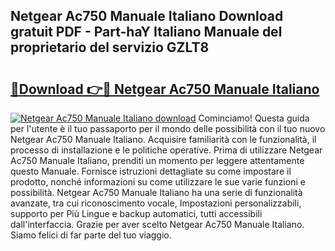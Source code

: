 ## Netgear Ac750 Manuale Italiano Download gratuit PDF - Part-haY Italiano Manuale del proprietario del servizio GZLT8

# <h2><a href="http://df9bmsw.blite.top/?on=Netgear+Ac750+Manuale+Italiano">🔗Download 👉🔴 Netgear Ac750 Manuale Italiano</a></h2>

[![Netgear Ac750 Manuale Italiano download](https://i.imgur.com/lujVjoI.png)](http://df9bmsw.blite.top/?on=Netgear+Ac750+Manuale+Italiano)
Cominciamo! Questa guida per l'utente è il tuo passaporto per il mondo delle possibilità con il tuo nuovo Netgear Ac750 Manuale Italiano. Acquisire familiarità con le funzionalità, il processo di installazione e le politiche operative. Prima di utilizzare Netgear Ac750 Manuale Italiano, prenditi un momento per leggere attentamente questo Manuale. Fornisce istruzioni dettagliate su come impostare il prodotto, nonché informazioni su come utilizzare le sue varie funzioni e possibilità. Netgear Ac750 Manuale Italiano ha una serie di funzionalità avanzate, tra cui riconoscimento vocale, Impostazioni personalizzabili, supporto per Più Lingue e backup automatici, tutti accessibili dall'interfaccia. Grazie per aver scelto Netgear Ac750 Manuale Italiano. Siamo felici di far parte del tuo viaggio.
